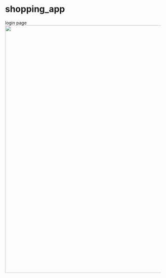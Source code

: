 # shopping_app
login page
<img src="![Screenshot_1623161996](https://user-images.githubusercontent.com/83058841/121204043-37b11800-c894-11eb-9fef-856f66cea0f2.png)"
width="800" height="800"/>

